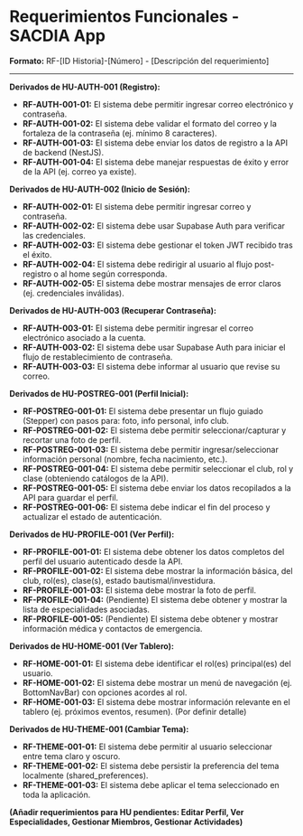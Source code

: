 # Requerimientos Funcionales - SACDIA App

**Formato:** RF-[ID Historia]-[Número] - [Descripción del requerimiento]

---

**Derivados de HU-AUTH-001 (Registro):**
- **RF-AUTH-001-01:** El sistema debe permitir ingresar correo electrónico y contraseña.
- **RF-AUTH-001-02:** El sistema debe validar el formato del correo y la fortaleza de la contraseña (ej. mínimo 8 caracteres).
- **RF-AUTH-001-03:** El sistema debe enviar los datos de registro a la API de backend (NestJS).
- **RF-AUTH-001-04:** El sistema debe manejar respuestas de éxito y error de la API (ej. correo ya existe).

**Derivados de HU-AUTH-002 (Inicio de Sesión):**
- **RF-AUTH-002-01:** El sistema debe permitir ingresar correo y contraseña.
- **RF-AUTH-002-02:** El sistema debe usar Supabase Auth para verificar las credenciales.
- **RF-AUTH-002-03:** El sistema debe gestionar el token JWT recibido tras el éxito.
- **RF-AUTH-002-04:** El sistema debe redirigir al usuario al flujo post-registro o al home según corresponda.
- **RF-AUTH-002-05:** El sistema debe mostrar mensajes de error claros (ej. credenciales inválidas).

**Derivados de HU-AUTH-003 (Recuperar Contraseña):**
- **RF-AUTH-003-01:** El sistema debe permitir ingresar el correo electrónico asociado a la cuenta.
- **RF-AUTH-003-02:** El sistema debe usar Supabase Auth para iniciar el flujo de restablecimiento de contraseña.
- **RF-AUTH-003-03:** El sistema debe informar al usuario que revise su correo.

**Derivados de HU-POSTREG-001 (Perfil Inicial):**
- **RF-POSTREG-001-01:** El sistema debe presentar un flujo guiado (Stepper) con pasos para: foto, info personal, info club.
- **RF-POSTREG-001-02:** El sistema debe permitir seleccionar/capturar y recortar una foto de perfil.
- **RF-POSTREG-001-03:** El sistema debe permitir ingresar/seleccionar información personal (nombre, fecha nacimiento, etc.).
- **RF-POSTREG-001-04:** El sistema debe permitir seleccionar el club, rol y clase (obteniendo catálogos de la API).
- **RF-POSTREG-001-05:** El sistema debe enviar los datos recopilados a la API para guardar el perfil.
- **RF-POSTREG-001-06:** El sistema debe indicar el fin del proceso y actualizar el estado de autenticación.

**Derivados de HU-PROFILE-001 (Ver Perfil):**
- **RF-PROFILE-001-01:** El sistema debe obtener los datos completos del perfil del usuario autenticado desde la API.
- **RF-PROFILE-001-02:** El sistema debe mostrar la información básica, del club, rol(es), clase(s), estado bautismal/investidura.
- **RF-PROFILE-001-03:** El sistema debe mostrar la foto de perfil.
- **RF-PROFILE-001-04:** (Pendiente) El sistema debe obtener y mostrar la lista de especialidades asociadas.
- **RF-PROFILE-001-05:** (Pendiente) El sistema debe obtener y mostrar información médica y contactos de emergencia.

**Derivados de HU-HOME-001 (Ver Tablero):**
- **RF-HOME-001-01:** El sistema debe identificar el rol(es) principal(es) del usuario.
- **RF-HOME-001-02:** El sistema debe mostrar un menú de navegación (ej. BottomNavBar) con opciones acordes al rol.
- **RF-HOME-001-03:** El sistema debe mostrar información relevante en el tablero (ej. próximos eventos, resumen). (Por definir detalle)

**Derivados de HU-THEME-001 (Cambiar Tema):**
- **RF-THEME-001-01:** El sistema debe permitir al usuario seleccionar entre tema claro y oscuro.
- **RF-THEME-001-02:** El sistema debe persistir la preferencia del tema localmente (shared_preferences).
- **RF-THEME-001-03:** El sistema debe aplicar el tema seleccionado en toda la aplicación.

**(Añadir requerimientos para HU pendientes: Editar Perfil, Ver Especialidades, Gestionar Miembros, Gestionar Actividades)**